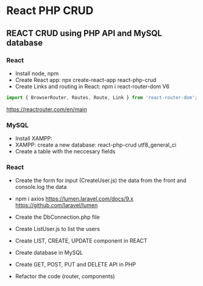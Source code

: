 # React PHP CRUD

## REACT CRUD using PHP API and MySQL database

### React

- Install node, npm 
- Create React app: npx create-react-app react-php-crud
- Create Links and routing in React: npm i react-router-dom V6
```jsx
import { BrowserRouter, Routes, Route, Link } from 'react-router-dom';
```
https://reactrouter.com/en/main 

### MySQL

- Install XAMPP: 
- XAMPP: create a new database: react-php-crud utf8_general_ci 
- Create a table with the neccesary fields

### React
- Create the form for input (CreateUser.js) the data from the front and console.log the data
- npm i axios
https://lumen.laravel.com/docs/9.x 
https://github.com/laravel/lumen 

- Create the DbConnection.php file
- Create ListUser.js to list the users

- Create LIST, CREATE, UPDATE component in REACT
- Create database in MySQL
- Create GET, POST, PUT and DELETE API in PHP
- Refactor the code (router, components)